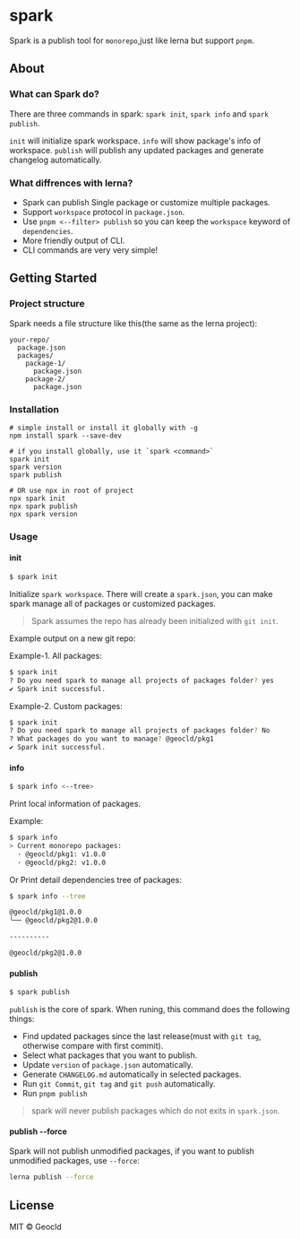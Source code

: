 # spark	
Spark is a publish tool for `monorepo`,just like lerna but support `pnpm`.

## About

### What can Spark do?
There are three commands in spark: `spark init`, `spark info` and `spark publish`.

`init` will initialize spark workspace.
`info` will show package's info of workspace.
`publish` will publish any updated packages and generate changelog automatically.

### What diffrences with lerna?
* Spark can publish Single package or customize multiple packages.
* Support `workspace` protocol in `package.json`.
* Use `pnpm <--filter> publish` so you can keep the `workspace` keyword of `dependencies`.
* More friendly output of CLI.
* CLI commands are very very simple!

## Getting Started

### Project structure

Spark needs a file structure like this(the same as the lerna project):

```
your-repo/
  package.json
  packages/
    package-1/
      package.json
    package-2/
      package.json
```

### Installation

```
# simple install or install it globally with -g
npm install spark --save-dev

# if you install globally, use it `spark <command>`
spark init
spark version
spark publish

# OR use npx in root of project
npx spark init
npx spark publish
npx spark version
```

### Usage

#### init

```sh
$ spark init
```

Initialize `spark workspace`. There will create a `spark.json`, you can make spark manage all of packages or customized packages.

> Spark assumes the repo has already been initialized with `git init`.

Example output on a new git repo:

Example-1. All packages:

```sh
$ spark init
? Do you need spark to manage all projects of packages folder? yes
✔ Spark init successful.
```

Example-2. Custom packages:

```sh
$ spark init
? Do you need spark to manage all projects of packages folder? No
? What packages do you want to manage? @geocld/pkg1
✔ Spark init successful.
```

#### info

```sh
$ spark info <--tree>
```

Print local information of packages.

Example:

```bash
$ spark info
> Current monorepo packages:
  · @geocld/pkg1: v1.0.0
  · @geocld/pkg2: v1.0.0
```

Or Print detail dependencies tree of packages:

```bash
$ spark info --tree

@geocld/pkg1@1.0.0
╰── @geocld/pkg2@1.0.0

----------

@geocld/pkg2@1.0.0
``` 

#### publish

```bash
$ spark publish
```

`publish` is the core of spark. When runing, this command does the following things:

- Find updated packages since the last release(must with `git tag`, otherwise compare with first commit).
- Select what packages that you want to publish.
- Update `version` of `package.json` automatically.
- Generate `CHANGELOG.md` automatically in selected packages.
- Run `git Commit`, `git tag` and `git push` automatically.
- Run `pnpm publish`

> spark will never publish packages which do not exits in `spark.json`.

#### publish --force
Spark will not publish unmodified packages, if you want to publish unmodified packages, use `--force`:

```bash
lerna publish --force
```

## License

MIT © Geocld
